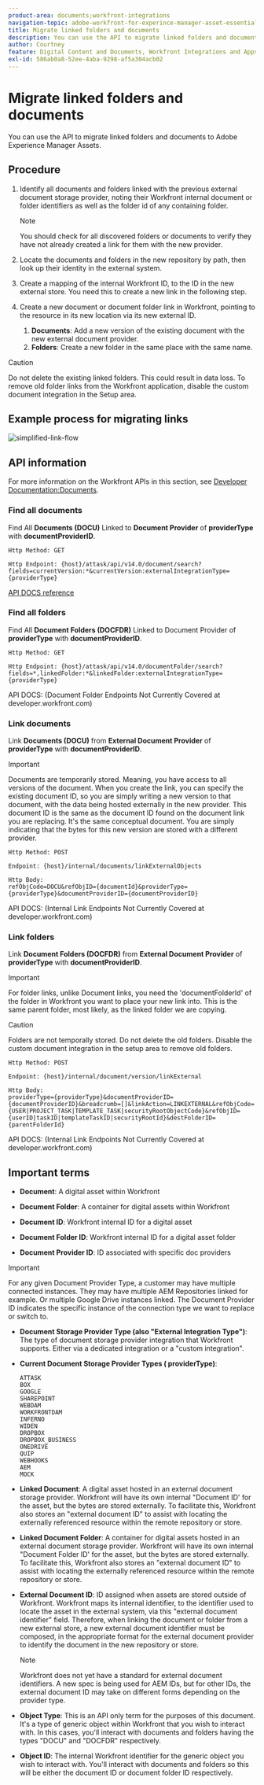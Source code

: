 ```yaml
---
product-area: documents;workfront-integrations
navigation-topic: adobe-workfront-for-experince-manager-asset-essentials
title: Migrate linked folders and documents
description: You can use the API to migrate linked folders and documents to Adobe Experience Manager Assets.
author: Courtney
feature: Digital Content and Documents, Workfront Integrations and Apps
exl-id: 586ab0a8-52ee-4aba-9298-af5a304acb02
---
```

# Migrate linked folders and documents

You can use the API to migrate linked folders and documents to Adobe Experience Manager Assets.

## Procedure

1. Identify all documents and folders linked with the previous external document storage provider, noting their Workfront internal document or folder identifiers as well as the folder id of any containing folder.

    >[!NOTE]
    >
    > You should check for all discovered folders or documents to verify they have not already created a link for them with the new provider.

1. Locate the documents and folders in the new repository by path, then look up their identity in the external system. 

1. Create a mapping of the internal Workfront ID, to the ID in the new external store. You need this to create a new link in the following step.

1. Create a new document or document folder link in Workfront, pointing to the resource in its new location via its new external ID.

    1. **Documents**: Add a new version of the existing document with the new external document provider.
    1. **Folders**: Create a new folder in the same place with the same name.

>[!CAUTION]
>
>   Do not delete the existing linked folders. This could result in data loss. To remove old folder links from the Workfront application, disable the custom document integration in the Setup area. 


## Example process for migrating links

![simplified-link-flow](assets/links-flow-simplified.png)

## API information

For more information on the Workfront APIs in this section, see [Developer Documentation:Documents](https://developer.workfront.com/documents.html).

### Find all documents

Find All **Documents (DOCU)** Linked to **Document Provider** of **providerType** with **documentProviderID**.

```
Http Method: GET
 
Http Endpoint: {host}/attask/api/v14.0/document/search?fields=currentVersion:*&currentVersion:externalIntegrationType={providerType}

```

[API DOCS reference](https://developer.workfront.com/documents.html#get-/docu/search)

### Find all folders

Find All **Document Folders (DOCFDR)** Linked to Document Provider of **providerType** with **documentProviderID**.

```
Http Method: GET
 
Http Endpoint: {host}/attask/api/v14.0/documentFolder/search?fields=*,linkedFolder:*&linkedFolder:externalIntegrationType={providerType}

```

API DOCS: (Document Folder Endpoints Not Currently Covered at developer.workfront.com)

### Link documents

Link **Documents (DOCU)** from **External Document Provider** of **providerType** with **documentProviderID**.

>[!IMPORTANT]
>
>Documents are temporarily stored. Meaning, you have access to all versions of the document. When you create the link, you can specify the existing document ID, so you are simply writing a new version to that document, with the data being hosted externally in the new provider. This document ID is the same as the document ID found on the document link you are replacing. It's the same conceptual document. You are simply indicating that the bytes for this new version are stored with a different provider.

```
Http Method: POST
 
Endpoint: {host}/internal/documents/linkExternalObjects
 
Http Body:
refObjCode=DOCU&refObjID={documentId}&providerType={providerType}&documentProviderID={documentProviderID}

```

API DOCS: (Internal Link Endpoints Not Currently Covered at developer.workfront.com)

### Link folders

Link **Document Folders (DOCFDR)** from **External Document Provider** of **providerType** with **documentProviderID**.

>[!IMPORTANT]
>
>For folder links, unlike Document links, you need the 'documentFolderId' of the folder in Workfront you want to place your new link into. This is the same parent folder, most likely, as the linked folder we are copying. 

>[!CAUTION]
>
>Folders are not temporally stored. Do not delete the old folders. Disable the custom document integration in the setup area to remove old folders.


```
Http Method: POST
 
Endpoint: {host}/internal/document/version/linkExternal
 
Http Body:
providerType={providerType}&documentProviderID={documentProviderID}&breadcrumb=[]&linkAction=LINKEXTERNAL&refObjCode={USER|PROJECT_TASK|TEMPLATE_TASK|securityRootObjectCode}&refObjID={userID|taskID|templateTaskID|securityRootId}&destFolderID={parentFolderId}

```

API DOCS: (Internal Link Endpoints Not Currently Covered at developer.workfront.com)

## Important terms

* **Document**: A digital asset within Workfront

* **Document Folder**: A container for digital assets within Workfront

* **Document ID**: Workfront internal ID for a digital asset

* **Document Folder ID**: Workfront internal ID for a digital asset folder

* **Document Provider ID**: ID associated with specific doc providers

>[!IMPORTANT]
>
> For any given Document Provider Type, a customer may have multiple connected instances. They may have multiple AEM Repositories linked for example. Or multiple Google Drive instances linked. The Document Provider ID indicates the specific instance of the connection type we want to replace or switch to.

* **Document Storage Provider Type (also "External Integration Type")**: The type of document storage provider integration that Workfront supports. Either via a dedicated integration or a "custom integration". 

* **Current Document Storage Provider Types ( providerType)**:

    ```
    ATTASK
    BOX
    GOOGLE
    SHAREPOINT
    WEBDAM
    WORKFRONTDAM
    INFERNO
    WIDEN
    DROPBOX
    DROPBOX_BUSINESS
    ONEDRIVE
    QUIP
    WEBHOOKS
    AEM
    MOCK
    ```

* **Linked Document**: A digital asset hosted in an external document storage provider. Workfront will have its own internal "Document ID' for the asset, but the bytes are stored externally. To facilitate this, Workfront also stores an "external document ID" to assist with locating the externally referenced resource within the remote repository or store.

* **Linked Document Folder**: A container for digital assets hosted in an external document storage provider. Workfront will have its own internal "Document Folder ID' for the asset, but the bytes are stored externally. To facilitate this, Workfront also stores an "external document ID" to assist with locating the externally referenced resource within the remote repository or store.

* **External Document ID**: ID assigned when assets are stored outside of Workfront. Workfront maps its internal identifier, to the identifier used to locate the asset in the external system, via this "external document identifier" field. Therefore, when linking the document or folder from a new external store, a new external document identifier must be composed, in the appropriate format for the external document provider to identify the document in the new repository or store. 

    >[!NOTE]
    >
    > Workfront does not yet have a standard for external document identifiers. A new spec is being used for AEM IDs, but for other IDs, the external document ID may take on different forms depending on the provider type.


* **Object Type**: This is an API only term for the purposes of this document. It's a type of generic object within Workfront that you wish to interact with. In this cases, you'll interact with documents and folders having the types "DOCU" and "DOCFDR" respectively.

* **Object ID**: The internal Workfront identifier for the generic object you wish to interact with. You'll interact with documents and folders so this will be either the document ID or document folder ID respectively.
